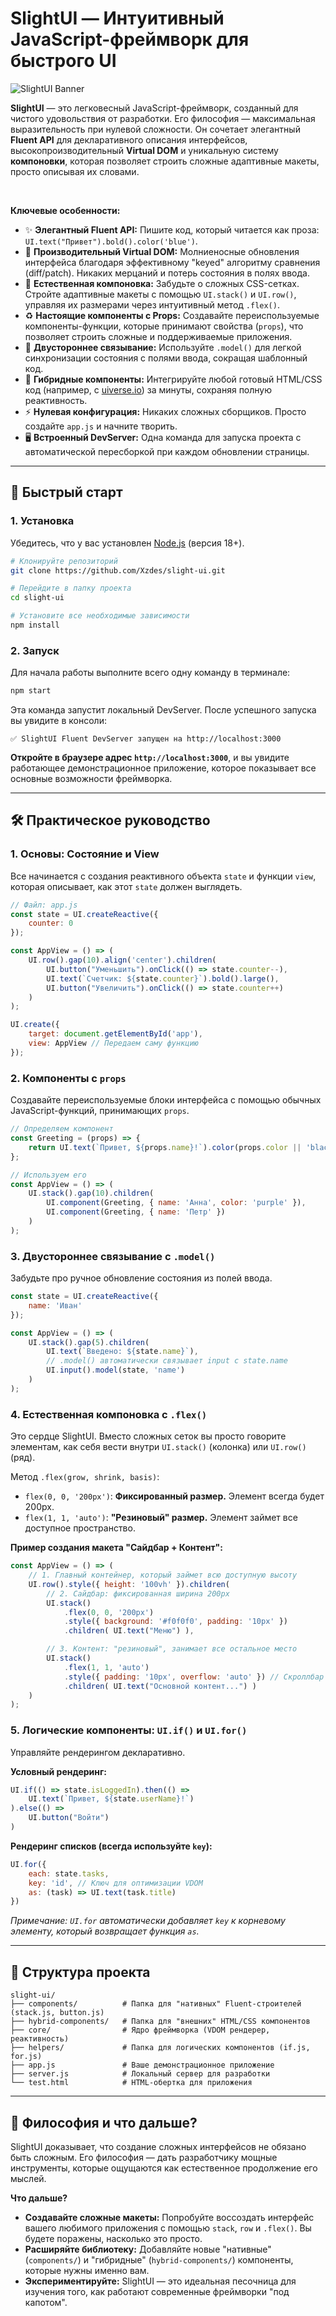 # SlightUI — Интуитивный JavaScript-фреймворк для быстрого UI

![SlightUI Banner](https://via.placeholder.com/1200x300/4f46e5/ffffff?text=SlightUI)

**SlightUI** — это легковесный JavaScript-фреймворк, созданный для чистого удовольствия от разработки. Его философия — максимальная выразительность при нулевой сложности. Он сочетает элегантный **Fluent API** для декларативного описания интерфейсов, высокопроизводительный **Virtual DOM** и уникальную систему **компоновки**, которая позволяет строить сложные адаптивные макеты, просто описывая их словами.

<br>

**Ключевые особенности:**

*   ✨ **Элегантный Fluent API:** Пишите код, который читается как проза: `UI.text("Привет").bold().color('blue')`.
*   🚀 **Производительный Virtual DOM:** Молниеносные обновления интерфейса благодаря эффективному "keyed" алгоритму сравнения (diff/patch). Никаких мерцаний и потерь состояния в полях ввода.
*   🧩 **Естественная компоновка:** Забудьте о сложных CSS-сетках. Стройте адаптивные макеты с помощью `UI.stack()` и `UI.row()`, управляя их размерами через интуитивный метод `.flex()`.
*   ♻️ **Настоящие компоненты с Props:** Создавайте переиспользуемые компоненты-функции, которые принимают свойства (`props`), что позволяет строить сложные и поддерживаемые приложения.
*   🔗 **Двустороннее связывание:** Используйте `.model()` для легкой синхронизации состояния с полями ввода, сокращая шаблонный код.
*   🎨 **Гибридные компоненты:** Интегрируйте любой готовый HTML/CSS код (например, с [uiverse.io](https://uiverse.io/elements)) за минуты, сохраняя полную реактивность.
*   ⚡ **Нулевая конфигурация:** Никаких сложных сборщиков. Просто создайте `app.js` и начните творить.
*   🖥️ **Встроенный DevServer:** Одна команда для запуска проекта с автоматической пересборкой при каждом обновлении страницы.

---

## 🚀 Быстрый старт

### 1. Установка
Убедитесь, что у вас установлен [Node.js](https://nodejs.org/) (версия 18+).

```bash
# Клонируйте репозиторий
git clone https://github.com/Xzdes/slight-ui.git

# Перейдите в папку проекта
cd slight-ui

# Установите все необходимые зависимости
npm install
```

### 2. Запуск
Для начала работы выполните всего одну команду в терминале:

```bash
npm start
```

Эта команда запустит локальный DevServer. После успешного запуска вы увидите в консоли:

```
✅ SlightUI Fluent DevServer запущен на http://localhost:3000
```
**Откройте в браузере адрес `http://localhost:3000`**, и вы увидите работающее демонстрационное приложение, которое показывает все основные возможности фреймворка.

---

## 🛠️ Практическое руководство

### 1. Основы: Состояние и View

Все начинается с создания реактивного объекта `state` и функции `view`, которая описывает, как этот `state` должен выглядеть.

```javascript
// Файл: app.js
const state = UI.createReactive({
    counter: 0
});

const AppView = () => (
    UI.row().gap(10).align('center').children(
        UI.button("Уменьшить").onClick(() => state.counter--),
        UI.text(`Счетчик: ${state.counter}`).bold().large(),
        UI.button("Увеличить").onClick(() => state.counter++)
    )
);

UI.create({
    target: document.getElementById('app'),
    view: AppView // Передаем саму функцию
});
```

### 2. Компоненты с `props`

Создавайте переиспользуемые блоки интерфейса с помощью обычных JavaScript-функций, принимающих `props`.

```javascript
// Определяем компонент
const Greeting = (props) => {
    return UI.text(`Привет, ${props.name}!`).color(props.color || 'black');
};

// Используем его
const AppView = () => (
    UI.stack().gap(10).children(
        UI.component(Greeting, { name: 'Анна', color: 'purple' }),
        UI.component(Greeting, { name: 'Петр' })
    )
);
```

### 3. Двустороннее связывание с `.model()`

Забудьте про ручное обновление состояния из полей ввода.

```javascript
const state = UI.createReactive({
    name: 'Иван'
});

const AppView = () => (
    UI.stack().gap(5).children(
        UI.text(`Введено: ${state.name}`),
        // .model() автоматически связывает input с state.name
        UI.input().model(state, 'name')
    )
);
```

### 4. Естественная компоновка с `.flex()`

Это сердце SlightUI. Вместо сложных сеток вы просто говорите элементам, как себя вести внутри `UI.stack()` (колонка) или `UI.row()` (ряд).

Метод `.flex(grow, shrink, basis)`:
- `flex(0, 0, '200px')`: **Фиксированный размер.** Элемент всегда будет 200px.
- `flex(1, 1, 'auto')`: **"Резиновый" размер.** Элемент займет все доступное пространство.

**Пример создания макета "Сайдбар + Контент":**
```javascript
const AppView = () => (
    // 1. Главный контейнер, который займет всю доступную высоту
    UI.row().style({ height: '100vh' }).children(
        // 2. Сайдбар: фиксированная ширина 200px
        UI.stack()
            .flex(0, 0, '200px')
            .style({ background: '#f0f0f0', padding: '10px' })
            .children( UI.text("Меню") ),

        // 3. Контент: "резиновый", занимает все остальное место
        UI.stack()
            .flex(1, 1, 'auto')
            .style({ padding: '10px', overflow: 'auto' }) // Скроллбар появится только здесь
            .children( UI.text("Основной контент...") )
    )
);
```

### 5. Логические компоненты: `UI.if()` и `UI.for()`

Управляйте рендерингом декларативно.

**Условный рендеринг:**
```javascript
UI.if(() => state.isLoggedIn).then(() =>
    UI.text(`Привет, ${state.userName}!`)
).else(() =>
    UI.button("Войти")
)
```

**Рендеринг списков (всегда используйте `key`):**
```javascript
UI.for({
    each: state.tasks,
    key: 'id', // Ключ для оптимизации VDOM
    as: (task) => UI.text(task.title)
})
```
*Примечание: `UI.for` автоматически добавляет `key` к корневому элементу, который возвращает функция `as`.*

---

## 📂 Структура проекта

```
slight-ui/
├── components/          # Папка для "нативных" Fluent-строителей (stack.js, button.js)
├── hybrid-components/   # Папка для "внешних" HTML/CSS компонентов
├── core/                # Ядро фреймворка (VDOM рендерер, реактивность)
├── helpers/             # Папка для логических компонентов (if.js, for.js)
├── app.js               # Ваше демонстрационное приложение
├── server.js            # Локальный сервер для разработки
└── test.html            # HTML-обертка для приложения
```

---

## 🔮 Философия и что дальше?

SlightUI доказывает, что создание сложных интерфейсов не обязано быть сложным. Его философия — дать разработчику мощные инструменты, которые ощущаются как естественное продолжение его мыслей.

**Что дальше?**
*   **Создавайте сложные макеты:** Попробуйте воссоздать интерфейс вашего любимого приложения с помощью `stack`, `row` и `.flex()`. Вы будете поражены, насколько это просто.
*   **Расширяйте библиотеку:** Добавляйте новые "нативные" (`components/`) и "гибридные" (`hybrid-components/`) компоненты, которые нужны именно вам.
*   **Экспериментируйте:** SlightUI — это идеальная песочница для изучения того, как работают современные фреймворки "под капотом".